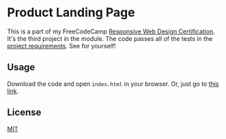 # Product Landing Page

This is a part of my FreeCodeCamp [Responsive Web Design Certification](https://www.freecodecamp.org/learn). It's the third project in the module. The code passes all of the tests in the [project requirements](https://www.freecodecamp.org/learn/responsive-web-design/responsive-web-design-projects/build-a-product-landing-page). See for yourself!

## Usage

Download the code and open `index.html` in your browser. Or, just go to [this link](https://competent-shaw-84e4bc.netlify.app/).

## License

[MIT](https://choosealicense.com/licenses/mit/)
